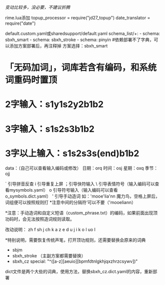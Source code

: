 *变动比较多，没必要，不建议折腾*


rime.lua添加
  topup_processor = require("jd27_topup")
  date_translator = require("date")
  
default.custom.yaml或sharedsupport/default.yaml
  schema_list/+:
    - schema: sbxh_smart
    - schema: sbxh_stroke
    - schema: pinyin   #依赖部署不了字典，可以添加方案部署后，再注释掉
方案选择：sbxh_smart

# 「无码加词」，词库若含有编码，和系统词重码时置顶
# 2字输入：s1y1s2y2b1b2
# 3字输入：s1s2s3b1b2
# 3字以上输入：s1s2s3s(end)b1b2

data：（自己可以查看输入编码或修改）
日期：orq
时间：osj
星期：oxq
季节：ojj

` 引导拼音反查
i 引导重复上屏
；引导快符输入
\ 引导表情符号（输入编码可以查看mysymbols.yaml）
o 引导符号输入（输入编码可以查看o_symbols.dict.yaml）
' 引导手动造词
如：'mooe'lia'nn	魔力鸟，空格上屏后，词组便可以按照规则打
*注意中间的分隔符‘可以不要（'mooeliann）

*注意：手动造词和自定义短语（custom_phrase.txt）的编码，如果前面出现顶功码时，会无法按照造词规则读取。


改动说明：
zh	f
sh	j
ch	k
a	z
e	d
u	j
i	k
o	l
uo	l

*特别说明，需要恢复传统声笔，打开顶功规则，还需要替换会原来的词典
  - sbjm          
  - sbxh_stroke  （主副方案都需要替换）
  - sbxh_cz
special: "^([a-z][aeuio][bpmfdtnlgkhjqxzhrzcsywv])"


dict文件是两个大些的词典，使用方法，替换sbxh_cz.dict.yaml的内容，重新部署
